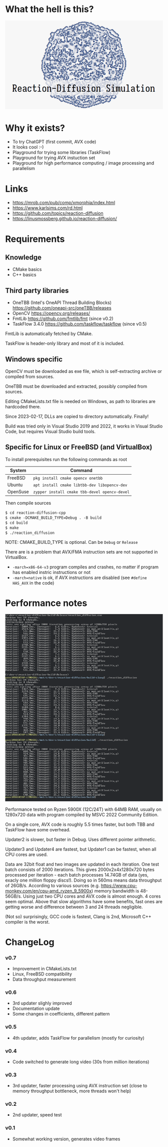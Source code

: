 # What the hell is this?

![reaction-diffusion.png](reaction-diffusion.png)

# Why it exists?

* To try ChatGPT (first commit, AVX code)
* It looks cool :-)
* Playground for trying some libraries (TaskFlow)
* Playground for trying AVX instuction set
* Playground for high performance computing / image processing and parallelism

# Links

* https://mrob.com/pub/comp/xmorphia/index.html
* https://www.karlsims.com/rd.html
* https://github.com/topics/reaction-diffusion
* https://linusmossberg.github.io/reaction-diffusion/

# Requirements

## Knowledge
* CMake basics
* C++ basics

## Third party libraries

* OneTBB (Intel's OneAPI Thread Building Blocks) https://github.com/oneapi-src/oneTBB/releases
* OpenCV https://opencv.org/releases/
* FmtLib https://github.com/fmtlib/fmt (since v0.2)
* TaskFlow 3.4.0 https://github.com/taskflow/taskflow (since v0.5)

FmtLib is automatically fetched by CMake. 

TaskFlow is header-only library and most of it is included.

## Windows specific

OpenCV must be downloaded as exe file, which is self-extracting archive or compiled from sources.

OneTBB must be downloaded and extracted, possibly compiled from sources.

Editing CMakeLists.txt file is needed on Windows, as path to libraries are hardcoded there.

Since 2023-02-17, DLLs are copied to directory automatically. Finally!

Build was tried only in Visual Studio 2019 and 2022, it works in Visual Studio Code, but requires Visual Studio build tools.

## Specific for Linux or FreeBSD (and VirtualBox)


To install prerequisites run the following commands as root

| System | Command |
|---|---|
| FreeBSD | `pkg install cmake opencv onetbb` |
| Ubuntu  | `apt install cmake libtbb-dev libopencv-dev` |
| OpenSuse | `zypper install cmake tbb-devel opencv-devel` |

Then compile sources
```
$ cd reaction-diffusion-cpp
$ cmake -DCMAKE_BUILD_TYPE=Debug . -B build
$ cd build
$ make
$ ./reaction_diffusion
```

NOTE: CMAKE_BUILD_TYPE is optional. Can be `Debug` or `Release`

There are is a problem that AVX/FMA instruction sets are not supported in VirtualBox.
* `-march=x86-64-v3` program compiles and crashes, no matter if program has enabled instric instructions or not
* `-march=native` is ok, if AVX instructions are disabled (see `#define HAS_AVX` in the code)

# Performance notes

![speed.png](speed.png)

Performance tested on Ryzen 5900X (12C/24T) with 64MB RAM, usually on 1280x720 data with program compiled by MSVC 2022 Community Edition.

On a single core, AVX code is roughly 5.5 times faster, but both TBB and TaskFlow have some overhead.

Updater2 is slower, but faster in Debug. Uses different pointer arithmetic.

Updater3 and Updater4 are fastest, but Updater1 can be fastest, when all CPU cores are used.

Data are 32bit float and two images are updated in each iteration. One test batch consists of 2000 iterations. This gives 2000x2x4x1280x720 bytes processed per iteration - each batch processes 14.74GB of data (yes, exacly one million floppy discs!). Doing so in 560ms means data throughput of 26GB/s.
According to various sources (e.g. https://www.cpu-monkey.com/en/cpu-amd_ryzen_9_5900x) memory bandwidth is 48-56GB/s. Using just two CPU cores and AVX code is almost enough. 4 cores seem optimal. Above that slow algorithms have some benefits, fast ones are getting worse and difference between 3 and 24 threads negligible.

(Not so) surprisingly, GCC code is fastest, Clang is 2nd, Microsoft C++ compiler is the worst.

# ChangeLog

### v0.7

* Improvement in CMakeLists.txt
* Linux, FreeBSD compatibility
* Data throughput measurement

### v0.6

* 3rd updater slighly improved
* Documentation update
* Some changes in coefficients, different pattern

### v0.5 

* 4th updater, adds TaskFlow for parallelism (mostly for curiosity)

### v0.4

* Code switched to generate long video (30s from million iterations)

### v0.3

* 3rd updater, faster processing using AVX instruction set (close to memory throughput bottleneck, more threads won't help)

### v0.2

* 2nd updater, speed test

### v0.1

* Somewhat working version, generates video frames
